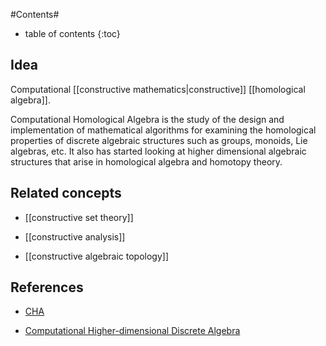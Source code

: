 
#Contents#
* table of contents
{:toc}

## Idea

Computational [[constructive mathematics|constructive]] [[homological algebra]].

Computational Homological Algebra is the study of the design and implementation of  mathematical algorithms for examining the  homological properties of discrete algebraic structures such as groups, monoids, Lie algebras, etc. It also has started looking at higher dimensional algebraic structures that arise in homological algebra and homotopy theory.

## Related concepts

* [[constructive set theory]]

* [[constructive analysis]]

* [[constructive algebraic topology]]

## References

* [CHA](http://hamilton.nuigalway.ie/CHA/)

* [Computational Higher-dimensional Discrete Algebra](http://www.maths.bangor.ac.uk/chda/chda.html)
